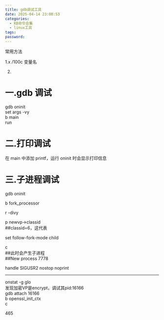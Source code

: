 ```yaml
---
title: gdb调试工具
date: 2025-04-14 23:08:53
categories:
  - KB命令合集
  - linux工具
tags: 
password:
---
```

常用方法

1.x /100c 变量名  

2.

# 一.gdb 调试

gdb oninit  
set args -vy  
b main  
run
    
# 二.打印调试

在 main 中添加 printf，运行 oninit 时会显示打印信息
    
# 三.子进程调试

gdb oninit
 
b fork_processor
 
r -divy
 
p newvp->classid  
##classid=6，这代表
 
set follow-fork-mode child
 
c  
##此时会产生子进程  
##New process 7778
 
handle SIGUSR2 nostop noprint



---

onstat -g glo  
发现加密VP是encrypt，调试其pid:16166  
gdb attach 16166  
b openssl_init_ctx  
c
 
465